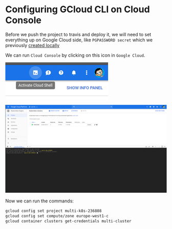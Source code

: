 # Configuring GCloud CLI on Cloud Console

Before we push the project to travis and deploy it, we will need to set everything up on Google Cloud side, like `PGPASSWORD secret` which we previously [created locally](../14_a_multi-container_app_with_kubernetes/24_creating_an_encoded_secret.md)

We can run `Cloud Console` by clicking on this icon in `Google Cloud`.

![](../../images/2019-04-06-13-15-46.png)

![](../../images/2019-04-06-13-16-32.png)

Now we can run the commands:

```
gcloud config set project multi-k8s-236808
gcloud config set compute/zone europe-west1-c
gcloud container clusters get-credentials multi-cluster
```